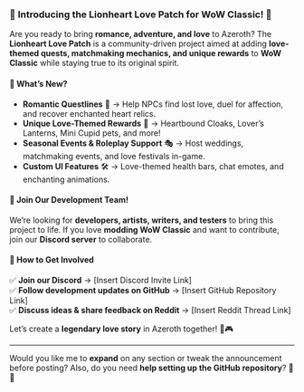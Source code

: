 ### 🏹 **Introducing the Lionheart Love Patch for WoW Classic!** 💖  

Are you ready to bring **romance, adventure, and love** to Azeroth? The **Lionheart Love Patch** is a community-driven project aimed at adding **love-themed quests, matchmaking mechanics, and unique rewards** to **WoW Classic** while staying true to its original spirit.

#### **🌟 What’s New?**
- **Romantic Questlines** 📜 → Help NPCs find lost love, duel for affection, and recover enchanted heart relics.  
- **Unique Love-Themed Rewards** 🎁 → Heartbound Cloaks, Lover’s Lanterns, Mini Cupid pets, and more!  
- **Seasonal Events & Roleplay Support** 🎭 → Host weddings, matchmaking events, and love festivals in-game.  
- **Custom UI Features** 🛠 → Love-themed health bars, chat emotes, and enchanting animations.  

#### **👥 Join Our Development Team!**
We’re looking for **developers, artists, writers, and testers** to bring this project to life. If you love **modding WoW Classic** and want to contribute, join our **Discord server** to collaborate.

#### **📢 How to Get Involved**
✅ **Join our Discord** → [Insert Discord Invite Link]  
✅ **Follow development updates on GitHub** → [Insert GitHub Repository Link]  
✅ **Discuss ideas & share feedback on Reddit** → [Insert Reddit Thread Link]  

Let’s create a **legendary love story** in Azeroth together! 💖🎮  

---

Would you like me to **expand** on any section or tweak the announcement before posting? Also, do you need **help setting up the GitHub repository**? 🚀😊
